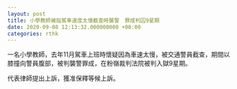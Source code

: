 ```yaml
---
layout: post
title: 小學教師被指駕車速度太慢截查時襲警　罪成判囚9星期
date: 2020-09-08 12:13:32.000000000 +08:00
categories: rthk
---
```


一名小學教師，去年11月駕車上班時懷疑因為車速太慢，被交通警員截查，期間以膝撞向警員腹部，被判襲警罪成，在粉嶺裁判法院被判入獄9星期。
 
代表律師提出上訴，獲准保釋等候上訴。
